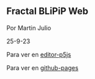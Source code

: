 ## Fractal BLiPiP Web

Por Martin Julio

25-9-23


Para ver en <a href="https://editor.p5js.org/martin_julio/sketches/Xe8LTYz3J" target="_blank" rel="noopener">editor-p5js</a>

Para ver en <a href="https://mj-una.github.io/Fractal-BLiPiP-Web/" target="_blank" rel="noopener">github-pages</a>
